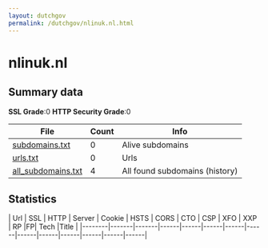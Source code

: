 ```yaml
---
layout: dutchgov
permalink: /dutchgov/nlinuk.nl.html
---
```



# nlinuk.nl
## Summary data


**SSL Grade**:0
**HTTP Security Grade**:0


| File       | Count | Info |
|------------|-------|------|
|[subdomains.txt](/data/nlinuk.nl/subdomains.txt)|0|Alive subdomains|
|[urls.txt](/data/nlinuk.nl/urls.txt)|0|Urls|
|[all_subdomains.txt](/data/nlinuk.nl/all_subdomains.txt)|4|All found subdomains (history)|


## Statistics


| Url | SSL | HTTP | Server | Cookie | HSTS | CORS | CTO | CSP | XFO | XXP | RP |FP| Tech |Title |
|--------|-------|-------|------|------|------|------|------|------|------|------|------|------|------|